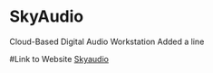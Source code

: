 # SkyAudio
Cloud-Based Digital Audio Workstation
Added a line

#Link to Website
[Skyaudio]('www.skyaudio.com/record)
